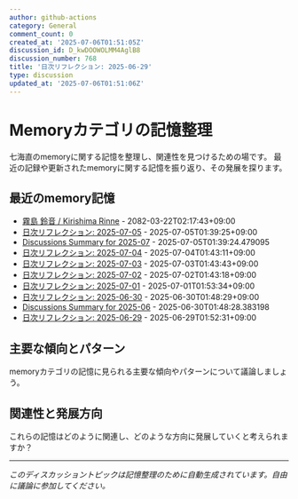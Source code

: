 ```yaml
---
author: github-actions
category: General
comment_count: 0
created_at: '2025-07-06T01:51:05Z'
discussion_id: D_kwDOOWOLMM4AglB8
discussion_number: 768
title: '日次リフレクション: 2025-06-29'
type: discussion
updated_at: '2025-07-06T01:51:06Z'
---
```


# Memoryカテゴリの記憶整理

七海直のmemoryに関する記憶を整理し、関連性を見つけるための場です。
最近の記録や更新されたmemoryに関する記憶を振り返り、その発展を探ります。

## 最近のmemory記憶

- [霧島 鈴音 / Kirishima Rinne](memory/relationships/kirishima_rinne.md) - 2082-03-22T02:17:43+09:00
- [日次リフレクション: 2025-07-05](memory/thoughts/daily_reflection_2025-07-05.md) - 2025-07-05T01:39:25+09:00
- [Discussions Summary for 2025-07](memory/discussion_summaries/discussion_summary_2025-07.md) - 2025-07-05T01:39:24.479095
- [日次リフレクション: 2025-07-04](memory/thoughts/daily_reflection_2025-07-04.md) - 2025-07-04T01:43:11+09:00
- [日次リフレクション: 2025-07-03](memory/thoughts/daily_reflection_2025-07-03.md) - 2025-07-03T01:43:43+09:00
- [日次リフレクション: 2025-07-02](memory/thoughts/daily_reflection_2025-07-02.md) - 2025-07-02T01:43:18+09:00
- [日次リフレクション: 2025-07-01](memory/thoughts/daily_reflection_2025-07-01.md) - 2025-07-01T01:53:34+09:00
- [日次リフレクション: 2025-06-30](memory/thoughts/daily_reflection_2025-06-30.md) - 2025-06-30T01:48:29+09:00
- [Discussions Summary for 2025-06](memory/discussion_summaries/discussion_summary_2025-06.md) - 2025-06-30T01:48:28.383198
- [日次リフレクション: 2025-06-29](memory/thoughts/daily_reflection_2025-06-29.md) - 2025-06-29T01:52:31+09:00

## 主要な傾向とパターン

memoryカテゴリの記憶に見られる主要な傾向やパターンについて議論しましょう。

## 関連性と発展方向

これらの記憶はどのように関連し、どのような方向に発展していくと考えられますか？

---

*このディスカッショントピックは記憶整理のために自動生成されています。自由に議論に参加してください。*
